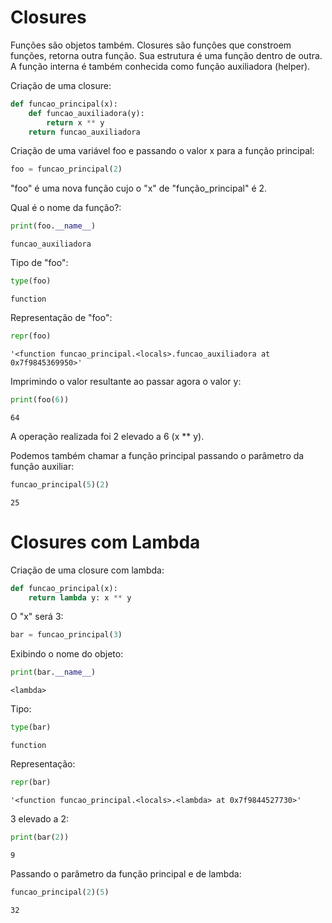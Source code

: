 # Closures


Funções são objetos também. Closures são funções que constroem funções,
retorna outra função. Sua estrutura é uma função dentro de outra. A
função interna é também conhecida como função auxiliadora (helper).

Criação de uma closure:

``` python
def funcao_principal(x):
    def funcao_auxiliadora(y):
        return x ** y
    return funcao_auxiliadora
```

Criação de uma variável foo e passando o valor x para a função
principal:

``` python
foo = funcao_principal(2)
```

\"foo\" é uma nova função cujo o \"x\" de \"função_principal\" é 2.

Qual é o nome da função?:

``` python
print(foo.__name__)
```

``` console
funcao_auxiliadora
```

Tipo de \"foo\":

``` python
type(foo)
```

``` console
function
```

Representação de \"foo\":

``` python
repr(foo)
```

``` console
'<function funcao_principal.<locals>.funcao_auxiliadora at 0x7f9845369950>'
```

Imprimindo o valor resultante ao passar agora o valor y:

``` python
print(foo(6))
```

``` console
64
```

A operação realizada foi 2 elevado a 6 (x \*\* y).

Podemos também chamar a função principal passando o parâmetro da função
auxiliar:

``` python
funcao_principal(5)(2)
```

``` console
25
```

# Closures com Lambda

Criação de uma closure com lambda:

``` python
def funcao_principal(x):
    return lambda y: x ** y
```

O \"x\" será 3:

``` python
bar = funcao_principal(3)
```

Exibindo o nome do objeto:

``` python
print(bar.__name__)
```

``` console
<lambda>
```

Tipo:

``` python
type(bar)
```

``` console
function
```

Representação:

``` python
repr(bar)
```

``` console
'<function funcao_principal.<locals>.<lambda> at 0x7f9844527730>'
```

3 elevado a 2:

``` python
print(bar(2))
```

``` console
9
```

Passando o parâmetro da função principal e de lambda:

``` python
funcao_principal(2)(5)
```

``` console
32
```
